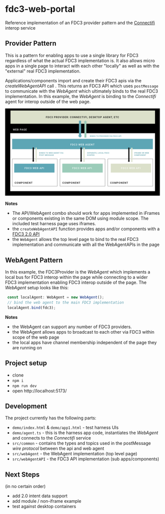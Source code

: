 # fdc3-web-portal
Reference implementation of an FDC3 provider pattern and the [Connectifi](https://connectifi.co) interop service

## Provider Pattern
This is a pattern for enabling apps to use a single library for FDC3 regardless of what the actual FDC3 implementation is.  It also allows micro apps in a single page to interact with each other "locally" as well as with the "external" real FDC3 implementation.

Applications/components import and create their FDC3 apis via the *createWebAgentAPI* call .  This returns an FDC3 API which uses `postMessage` to communicate with the *WebAgent* which ultimately binds to the real FDC3 implementation.  In this example, the *WebAgent* is binding to the *Connectifi* agent for interop outside of the web page.

![API/Provider Pattern](provider-pattern.jpeg)

**Notes** 

- The API/WebAgent combo should work for apps implemented in iFrames or components existing in the same DOM using module scope.  The included test harness page uses iframes.
- the `createWebAgentAPI` function provides apps and/or components with a [FDC3 2.0 API](https://fdc3.finos.org/docs/api/ref/DesktopAgent)
- the `WebAgent` allows the top level page to bind to the real FDC3 implementation and communicate with all the WebAgentAPIs in the page


## WebAgent Pattern
In this example, the FDC3Provider is the *WebAgent* which implements a local bus for FDC3 interop within the page while connecting to a wider FDC3 implementation enabling FDC3 interop outside of the page.  The *WebAgent* setup looks like this:

```js
 const localAgent: WebAgent = new WebAgent();
 // bind the web agent to the main FDC3 implementation
 localAgent.bind(fdc3);

```

**Notes**
- the WebAgent can support any number of FDC3 providers.
- the WebAgent allows apps to broadcast to each other via FDC3 within scope of the web page
- the local apps have channel membership independent of the page they are running on


## Project setup

- clone
- `npm i`
- `npm run dev`
- open http://localhost:5173/


## Development

The project currently has the following parts:

- `demo/index.html` & `demo/app1.html` - test harness UIs
- `demo/agent.ts` - this is the harness app code, instantiates the *WebAgent* and connects to the *Connectifi* service
- `src/common` - contains the types and topics used in the postMessage *wire protocol* between the api and web agent
- `src/webAgent` - the WebAgent implementation (top level page)
- `src/webAgentAPI` - the FDC3 API implementation (sub apps/components)

## Next Steps

(in no certain order)

- add 2.0 intent data support
- add module / non-iframe example
- test against desktop containers
